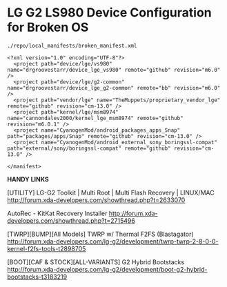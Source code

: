 LG G2 LS980 Device Configuration for Broken OS
=============================================

`./repo/local_manifests/broken_manifest.xml`
```
<?xml version="1.0" encoding="UTF-8"?>
  <project path="device/lge/vs980" name="drgroovestarr/device_lge_vs980" remote="github" revision="m6.0" />
  <project path="device/lge/g2-common" name="drgroovestarr/device_lge_g2-common" remote="bb" revision="m6.0" />
  <project path="vendor/lge" name="TheMuppets/proprietary_vendor_lge" remote="github" revision="cm-13.0" />
  <project path="kernel/lge/msm8974" name="cannondalev2000/kernel_lge_msm8974" remote="github" revision="m6.0.1" />
  <project name="CyanogenMod/android_packages_apps_Snap" path="packages/apps/Snap" remote="github" revision="cm-13.0" />
  <project name="CyanogenMod/android_external_sony_boringssl-compat" path="external/sony/boringssl-compat" remote="github" revision="cm-13.0" />

</manifest>
```
**HANDY LINKS**

[UTILITY] LG-G2 Toolkit | Multi Root | Multi Flash Recovery | LINUX/MAC
http://forum.xda-developers.com/showthread.php?t=2633070

AutoRec - KitKat Recovery Installer
http://forum.xda-developers.com/showthread.php?t=2715496

[TWRP][BUMP][All Models] TWRP w/ Thermal F2FS (Blastagator)
http://forum.xda-developers.com/lg-g2/development/twrp-twrp-2-8-0-0-kernel-f2fs-tools-t2898705

[BOOT][CAF & STOCK][ALL-VARIANTS] G2 Hybrid Bootstacks
http://forum.xda-developers.com/lg-g2/development/boot-g2-hybrid-bootstacks-t3183219
